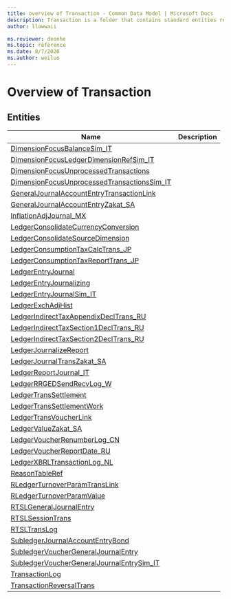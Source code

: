 ```yaml
---
title: overview of Transaction - Common Data Model | Microsoft Docs
description: Transaction is a folder that contains standard entities related to the Common Data Model.
author: llawwaii

ms.reviewer: deonhe
ms.topic: reference
ms.date: 8/7/2020
ms.author: weiluo
---
```


# Overview of Transaction


## Entities

|Name|Description|
|---|---|
|[DimensionFocusBalanceSim_IT](DimensionFocusBalanceSim_IT.md)||
|[DimensionFocusLedgerDimensionRefSim_IT](DimensionFocusLedgerDimensionRefSim_IT.md)||
|[DimensionFocusUnprocessedTransactions](DimensionFocusUnprocessedTransactions.md)||
|[DimensionFocusUnprocessedTransactionsSim_IT](DimensionFocusUnprocessedTransactionsSim_IT.md)||
|[GeneralJournalAccountEntryTransactionLink](GeneralJournalAccountEntryTransactionLink.md)||
|[GeneralJournalAccountEntryZakat_SA](GeneralJournalAccountEntryZakat_SA.md)||
|[InflationAdjJournal_MX](InflationAdjJournal_MX.md)||
|[LedgerConsolidateCurrencyConversion](LedgerConsolidateCurrencyConversion.md)||
|[LedgerConsolidateSourceDimension](LedgerConsolidateSourceDimension.md)||
|[LedgerConsumptionTaxCalcTrans_JP](LedgerConsumptionTaxCalcTrans_JP.md)||
|[LedgerConsumptionTaxReportTrans_JP](LedgerConsumptionTaxReportTrans_JP.md)||
|[LedgerEntryJournal](LedgerEntryJournal.md)||
|[LedgerEntryJournalizing](LedgerEntryJournalizing.md)||
|[LedgerEntryJournalSim_IT](LedgerEntryJournalSim_IT.md)||
|[LedgerExchAdjHist](LedgerExchAdjHist.md)||
|[LedgerIndirectTaxAppendixDeclTrans_RU](LedgerIndirectTaxAppendixDeclTrans_RU.md)||
|[LedgerIndirectTaxSection1DeclTrans_RU](LedgerIndirectTaxSection1DeclTrans_RU.md)||
|[LedgerIndirectTaxSection2DeclTrans_RU](LedgerIndirectTaxSection2DeclTrans_RU.md)||
|[LedgerJournalizeReport](LedgerJournalizeReport.md)||
|[LedgerJournalTransZakat_SA](LedgerJournalTransZakat_SA.md)||
|[LedgerReportJournal_IT](LedgerReportJournal_IT.md)||
|[LedgerRRGEDSendRecvLog_W](LedgerRRGEDSendRecvLog_W.md)||
|[LedgerTransSettlement](LedgerTransSettlement.md)||
|[LedgerTransSettlementWork](LedgerTransSettlementWork.md)||
|[LedgerTransVoucherLink](LedgerTransVoucherLink.md)||
|[LedgerValueZakat_SA](LedgerValueZakat_SA.md)||
|[LedgerVoucherRenumberLog_CN](LedgerVoucherRenumberLog_CN.md)||
|[LedgerVoucherReportDate_RU](LedgerVoucherReportDate_RU.md)||
|[LedgerXBRLTransactionLog_NL](LedgerXBRLTransactionLog_NL.md)||
|[ReasonTableRef](ReasonTableRef.md)||
|[RLedgerTurnoverParamTransLink](RLedgerTurnoverParamTransLink.md)||
|[RLedgerTurnoverParamValue](RLedgerTurnoverParamValue.md)||
|[RTSLGeneralJournalEntry](RTSLGeneralJournalEntry.md)||
|[RTSLSessionTrans](RTSLSessionTrans.md)||
|[RTSLTransLog](RTSLTransLog.md)||
|[SubledgerJournalAccountEntryBond](SubledgerJournalAccountEntryBond.md)||
|[SubledgerVoucherGeneralJournalEntry](SubledgerVoucherGeneralJournalEntry.md)||
|[SubledgerVoucherGeneralJournalEntrySim_IT](SubledgerVoucherGeneralJournalEntrySim_IT.md)||
|[TransactionLog](TransactionLog.md)||
|[TransactionReversalTrans](TransactionReversalTrans.md)||
